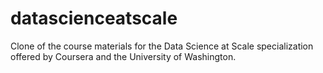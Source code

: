 # **datascienceatscale**

Clone of the course materials for the Data Science at Scale specialization offered by Coursera and the University of Washington.

